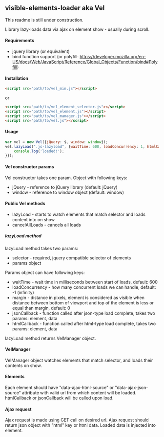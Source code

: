## visible-elements-loader aka Vel ##

This readme is still under construction.


Library lazy-loads data via ajax on element show - usually during scroll.

#### Requirements ####
 * jquery library (or equivalent)
 * bind function support (or polyfill: https://developer.mozilla.org/en-US/docs/Web/JavaScript/Reference/Global_Objects/Function/bind#Polyfill)



#### Installation ####
```html
<script src="path/to/vel_min.js"></script>
```
or
```html
<script src="path/to/vel_element_selector.js"></script>
<script src="path/to/vel_element.js"></script>
<script src="path/to/vel_manager.js"></script>
<script src="path/to/vel.js"></script>
```

#### Usage ####
```javascript
var vel = new Vel({jQuery: $, window: window});
vel.lazyLoad(".js-lazyload", {waitTime: 600, loadConcurrency: 1, htmlCallback: function(element, data) {
	console.log('loaded!');
}});
```




#### Vel constructor params ####
Vel constructor takes one param. Object with following keys:
 * jQuery - reference to jQuery library (default: jQuery)
 * window - reference to window object (default: window)


#### Public Vel methods ####
 * lazyLoad - starts to watch elements that match selector and loads content into on show
 * cancelAllLoads - cancels all loads


##### lazyLoad method #####
lazyLoad method takes two params:
 * selector - required, jquery compatible selector of elements
 * params object

 Params object can have following keys:
 * waitTime - wait time in milliseconds between start of loads, default: 600
 * loadConcurrency - how many concurrent loads we can handle, default: -1 (infinity)
 * margin - distance in pixels, element is considered as visible when distance between bottom of viewport and top of the element is less or equal than margin, default: 0
 * jsonCallback - function called after json-type load complete, takes two params: element, data
 * htmlCallback - function called after html-type load complete, takes two params: element, data
 
lazyLoad method returns VelManager object.

#### VelManager ####
VelManager object watches elements that match selector, and loads their contents on show.

#### Elements ####
Each element should have "data-ajax-html-source" or "data-ajax-json-source" attribute with valid url from which content will be loaded. htmlCallback or jsonCallback will be called upon load.

#### Ajax request ####
Ajax request is made using GET call on desired url. Ajax request should return json object with "html" key or html data. Loaded data is injected into element.

